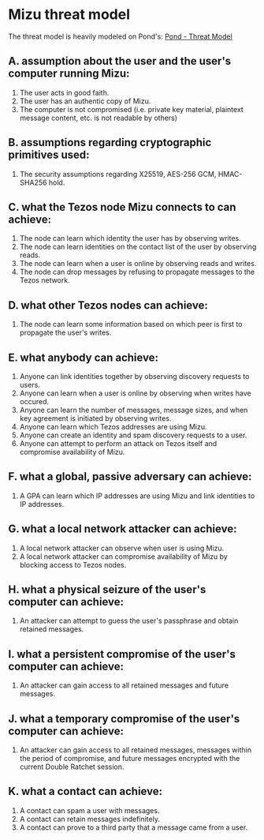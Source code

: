# Mizu threat model

The threat model is heavily modeled on Pond's:
[Pond - Threat Model](https://web.archive.org/web/20150913065100/https://pond.imperialviolet.org/threat.html)

## A. assumption about the user and the user's computer running Mizu:

1. The user acts in good faith.
2. The user has an authentic copy of Mizu.
3. The computer is not compromised (i.e. private key material, plaintext
  message content, etc. is not readable by others)

## B. assumptions regarding cryptographic primitives used:

1. The security assumptions regarding X25519, AES-256 GCM, HMAC-SHA256 hold.

## C. what the Tezos node Mizu connects to can achieve:

1. The node can learn which identity the user has by observing writes.
2. The node can learn identities on the contact list of the user by observing
   reads.
3. The node can learn when a user is online by observing reads and writes.
4. The node can drop messages by refusing to propagate messages to the Tezos
   network.

## D. what other Tezos nodes can achieve:

1. The node can learn some information based on which peer is first to
   propagate the user's writes.

## E. what anybody can achieve:

1. Anyone can link identities together by observing discovery requests to users.
2. Anyone can learn when a user is online by observing when writes have occured.
3. Anyone can learn the number of messages, message sizes,
   and when key agreement is initiated by observing writes.
4. Anyone can learn which Tezos addresses are using Mizu.
5. Anyone can create an identity and spam discovery requests to a user.
6. Anyone can attempt to perform an attack on Tezos itself and compromise
   availability of Mizu.

## F. what a global, passive adversary can achieve:

1. A GPA can learn which IP addresses are using Mizu and link identities to
   IP addresses.

## G. what a local network attacker can achieve:

1. A local network attacker can observe when user is using Mizu.
2. A local network attacker can compromise availability of Mizu by blocking
   access to Tezos nodes.

## H. what a physical seizure of the user's computer can achieve:

1. An attacker can attempt to guess the user's passphrase and obtain retained
   messages.

## I. what a persistent compromise of the user's computer can achieve:

1. An attacker can gain access to all retained messages and future messages.

## J. what a temporary compromise of the user's computer can achieve:

1. An attacker can gain access to all retained messages, messages within the
   period of compromise, and future messages encrypted with the current
   Double Ratchet session.

## K. what a contact can achieve:

1. A contact can spam a user with messages.
2. A contact can retain messages indefinitely.
3. A contact can prove to a third party that a message came from a user.
<!--
TODO: notably, deniability does not exist since messages are signed with
private keys and are stored for eternity on the Tezos blockchain, thus are
trivially reproducible.

[Relevant Phrack article](https://web.archive.org/web/20120505220122/http://phrack.org/issues.html?issue=68&id=14)
-->

